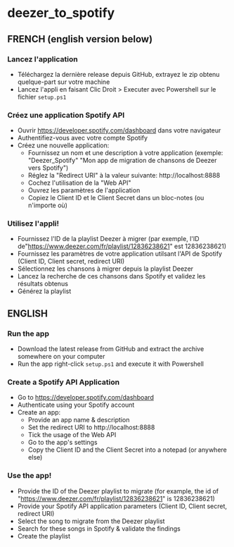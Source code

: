 # deezer_to_spotify

## FRENCH (english version below)

### Lancez l'application
- Téléchargez la dernière release depuis GitHub, extrayez le zip obtenu quelque-part sur votre machine
- Lancez l'appli en faisant Clic Droit > Executer avec Powershell sur le fichier `setup.ps1`

### Créez une application Spotify API
- Ouvrir https://developer.spotify.com/dashboard dans votre navigateur
- Authentifiez-vous avec votre compte Spotify
- Créez une nouvelle application:
    - Fournissez un nom et une description à votre application (exemple: "Deezer_Spotify" "Mon app de migration de chansons de Deezer vers Spotify")
    - Réglez la "Redirect URI" à la valeur suivante: http://localhost:8888
    - Cochez l'utilisation de la "Web API"
    - Ouvrez les paramètres de l'application
    - Copiez le Client ID et le Client Secret dans un bloc-notes (ou n'importe où)

### Utilisez l'appli!
- Fournissez l'ID de la playlist Deezer à migrer (par exemple, l'ID de"https://www.deezer.com/fr/playlist/12836238621" est 12836238621)
- Fournissez les paramètres de votre application utilsant l'API de Spotify (Client ID, Client secret, redirect URI)
- Sélectionnez les chansons à migrer depuis la playlist Deezer
- Lancez la recherche de ces chansons dans Spotify et validez les résultats obtenus
- Générez la playlist

## ENGLISH

### Run the app
- Download the latest release from GitHub and extract the archive somewhere on your computer
- Run the app right-click `setup.ps1` and execute it with Powershell

### Create a Spotify API Application
- Go to https://developer.spotify.com/dashboard
- Authenticate using your Spotify account
- Create an app:
    - Provide an app name & description
    - Set the redirect URI to http://localhost:8888
    - Tick the usage of the Web API
    - Go to the app's settings
    - Copy the Client ID and the Client Secret into a notepad (or anywhere else)

### Use the app!
- Provide the ID of the Deezer playlist to migrate (for example, the id of "https://www.deezer.com/fr/playlist/12836238621" is 12836238621)
- Provide your Spotify API application parameters (Client ID, Client secret, redirect URI)
- Select the song to migrate from the Deezer playlist
- Search for these songs in Spotify & validate the findings
- Create the playlist